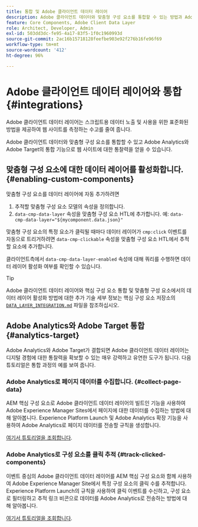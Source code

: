 ```yaml
---
title: 통합 및 Adobe 클라이언트 데이터 레이어
description: Adobe 클라이언트 데이터와 맞춤형 구성 요소를 통합할 수 있는 방법과 Adobe Analytics와 Adobe Target의 통합 기능으로 웹 사이트에 대한 통찰력을 얻을 수 있는 방법에 대해 알아봅니다.
feature: Core Components, Adobe Client Data Layer
role: Architect, Developer, Admin
exl-id: 503dd3dc-fe95-4a17-83f5-1f0c1960993d
source-git-commit: 2ac16b15718128feefbe903e92f276b16fe96f69
workflow-type: tm+mt
source-wordcount: '412'
ht-degree: 96%

---
```


# Adobe 클라이언트 데이터 레이어와 통합 {#integrations}

Adobe 클라이언트 데이터 레이어는 스크립트용 데이터 노출 및 사용을 위한 표준화된 방법을 제공하여 웹 사이트를 측정하는 수고를 줄여 줍니다.

Adobe 클라이언트 데이터와 맞춤형 구성 요소를 통합할 수 있고 Adobe Analytics와 Adobe Target의 통합 기능으로 웹 사이트에 대한 통찰력을 얻을 수 있습니다.

## 맞춤형 구성 요소에 대한 데이터 레이어를 활성화합니다. {#enabling-custom-components}

맞춤형 구성 요소를 데이터 레이어에 자동 추가하려면

1. 추적할 맞춤형 구성 요소 모델의 속성을 정의합니다.
1. `data-cmp-data-layer` 속성을 맞춤형 구성 요소 HTL에 추가합니다. 예: `data-cmp-data-layer="${mycomponent.data.json}"`

맞춤형 구성 요소의 특정 요소가 클릭될 때마다 데이터 레이어가 `cmp:click` 이벤트를 자동으로 트리거하려면 `data-cmp-clickable` 속성을 맞춤형 구성 요소 HTL에서 추적할 요소에 추가합니다.

클라이언트측에서 `data-cmp-data-layer-enabled` 속성에 대해 쿼리를 수행하면 데이터 레이어 활성화 여부를 확인할 수 있습니다.

>[!TIP]
>
>Adobe 클라이언트 데이터 레이어와 핵심 구성 요소 통합 및 맞춤형 구성 요소에서의 데이터 레이어 활성화 방법에 대한 추가 기술 세부 정보는 핵심 구성 요소 저장소의 [`DATA_LAYER_INTEGRATION.md`](https://github.com/adobe/aem-core-wcm-components/blob/master/DATA_LAYER_INTEGRATION.md) 파일을 참조하십시오.

## Adobe Analytics와 Adobe Target 통합 {#analytics-target}

Adobe Analytics와 Adobe Target가 결합되면 Adobe 클라이언트 데이터 레이어는 디지털 경험에 대한 통찰력을 확보할 수 있는 매우 강력하고 유연한 도구가 됩니다. 다음 튜토리얼은 통합 과정의 예를 보여 줍니다.

### Adobe Analytics로 페이지 데이터를 수집합니다. {#collect-page-data}

AEM 핵심 구성 요소로 Adobe 클라이언트 데이터 레이어의 빌트인 기능을 사용하여 Adobe Experience Manager Sites에서 페이지에 대한 데이터를 수집하는 방법에 대해 알아봅니다. Experience Platform Launch 및 Adobe Analytics 확장 기능을 사용하여 Adobe Analytics로 페이지 데이터를 전송할 규칙을 생성합니다.

[여기서 튜토리얼을 조회합니다](https://experienceleague.adobe.com/docs/experience-manager-learn/sites/integrations/analytics/collect-data-analytics.html).

### Adobe Analytics로 구성 요소를 클릭 추적 {#track-clicked-components}

이벤트 중심의 Adobe 클라이언트 데이터 레이어를 AEM 핵심 구성 요소와 함께 사용하여 Adobe Experience Manager Site에서 특정 구성 요소의 클릭 수를 추적합니다. Experience Platform Launch의 규칙을 사용하여 클릭 이벤트를 수신하고, 구성 요소로 필터링하고 추적 링크 비콘으로 데이터를 Adobe Analytics로 전송하는 방법에 대해 알아봅니다.

[여기서 튜토리얼을 조회합니다](https://experienceleague.adobe.com/docs/experience-manager-learn/sites/integrations/analytics/track-clicked-component.html).
